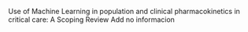 Use of Machine Learning in population and clinical pharmacokinetics in critical care: A Scoping Review
Add no informacion
